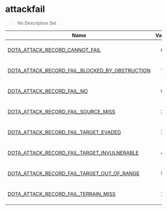 # attackfail
> No Description Set

Name|Value|Description|Client
--|:--:|--|:--:
[DOTA_ATTACK_RECORD_CANNOT_FAIL](DOTA_ATTACK_RECORD_CANNOT_FAIL)|6|No Description Set|❌
[DOTA_ATTACK_RECORD_FAIL_BLOCKED_BY_OBSTRUCTION](DOTA_ATTACK_RECORD_FAIL_BLOCKED_BY_OBSTRUCTION)|7|No Description Set|❌
[DOTA_ATTACK_RECORD_FAIL_NO](DOTA_ATTACK_RECORD_FAIL_NO)|0|No Description Set|❌
[DOTA_ATTACK_RECORD_FAIL_SOURCE_MISS](DOTA_ATTACK_RECORD_FAIL_SOURCE_MISS)|2|No Description Set|❌
[DOTA_ATTACK_RECORD_FAIL_TARGET_EVADED](DOTA_ATTACK_RECORD_FAIL_TARGET_EVADED)|3|No Description Set|❌
[DOTA_ATTACK_RECORD_FAIL_TARGET_INVULNERABLE](DOTA_ATTACK_RECORD_FAIL_TARGET_INVULNERABLE)|4|No Description Set|❌
[DOTA_ATTACK_RECORD_FAIL_TARGET_OUT_OF_RANGE](DOTA_ATTACK_RECORD_FAIL_TARGET_OUT_OF_RANGE)|5|No Description Set|❌
[DOTA_ATTACK_RECORD_FAIL_TERRAIN_MISS](DOTA_ATTACK_RECORD_FAIL_TERRAIN_MISS)|1|No Description Set|❌
